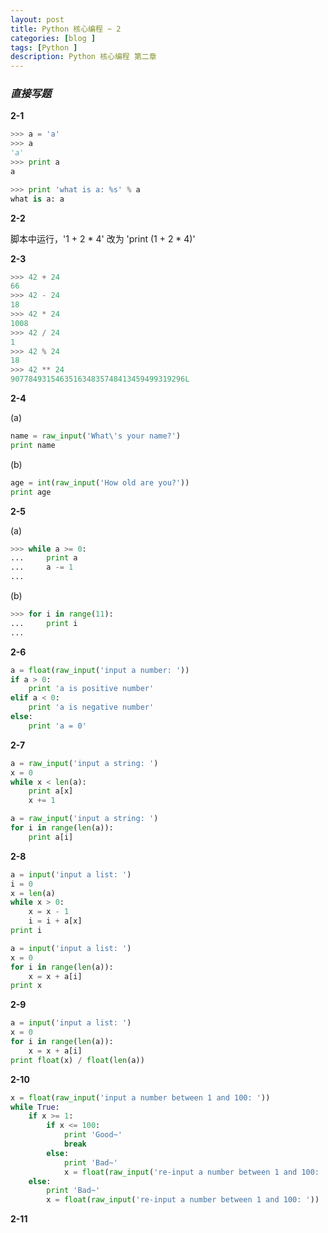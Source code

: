 ```yaml
---
layout: post
title: Python 核心编程 ~ 2
categories: [blog ]
tags: [Python ]
description: Python 核心编程 第二章
---
```


### *直接写题*  

**2-1**

```python
>>> a = 'a'
>>> a
'a'
>>> print a
a

>>> print 'what is a: %s' % a
what is a: a
```

**2-2**

脚本中运行，'1 + 2 * 4' 改为 'print (1 + 2 * 4)'  

**2-3**

```python
>>> 42 + 24
66
>>> 42 - 24
18
>>> 42 * 24
1008
>>> 42 / 24
1
>>> 42 % 24
18
>>> 42 ** 24
907784931546351634835748413459499319296L
```

**2-4**

(a) 
 
```python
name = raw_input('What\'s your name?')
print name
```
(b)
  
```python
age = int(raw_input('How old are you?'))
print age
```

**2-5**

(a)

```python
>>> while a >= 0:
...     print a
...     a -= 1
... 
```
(b)  

```python
>>> for i in range(11):
...     print i
... 
```

**2-6**

```python
a = float(raw_input('input a number: '))
if a > 0:
    print 'a is positive number'
elif a < 0:
    print 'a is negative number'
else:
    print 'a = 0'
```

**2-7**

```python
a = raw_input('input a string: ')
x = 0
while x < len(a):
    print a[x]
    x += 1
```

```python
a = raw_input('input a string: ')
for i in range(len(a)):
    print a[i]
```

**2-8**

```python
a = input('input a list: ')
i = 0
x = len(a)
while x > 0:
    x = x - 1  
    i = i + a[x]
print i
```
```python
a = input('input a list: ')
x = 0
for i in range(len(a)):
    x = x + a[i]
print x
```

**2-9**

```python
a = input('input a list: ')
x = 0
for i in range(len(a)):
    x = x + a[i]
print float(x) / float(len(a))
```

**2-10**

```python
x = float(raw_input('input a number between 1 and 100: '))
while True:
    if x >= 1:
        if x <= 100:
            print 'Good~'
            break
        else:
            print 'Bad~'
            x = float(raw_input('re-input a number between 1 and 100: '))
    else:
        print 'Bad~'
        x = float(raw_input('re-input a number between 1 and 100: '))
```

**2-11**

